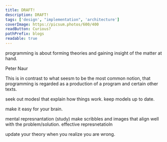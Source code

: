 ```yaml
---
title: DRAFT!
description: DRAFT!
tags: ['design', "implementation", 'architecture']
coverImage: https://picsum.photos/600/400
readButton: Curious?
pathPrefix: blogs
readable: true
---
```


programming is about forming theories and gaining insight of the matter at hand.

Peter Naur

This is in contrast to what seesm to be the most common notion, that programming is regarded as a production of a program and certain other texts.

seek out modesl that explain how things work.
keep models up to date.

make it easy for your brain.

mental represnantation (study)
make scribbles and images that align well with the problem/solution.
effective represnetatioln

update your theory when you realize you are wrong.